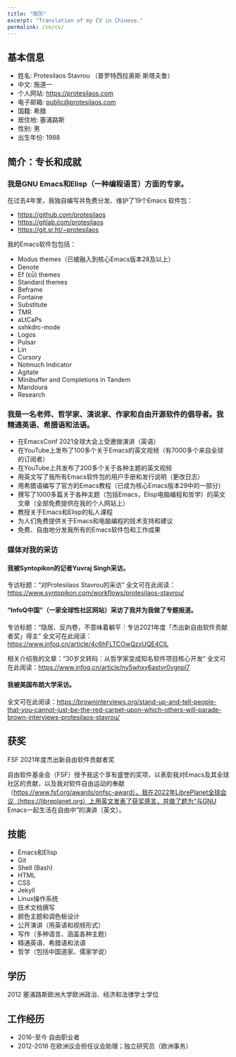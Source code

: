 ```yaml
---
title: "简历"
excerpt: "Translation of my CV in Chinese."
permalink: /cn/cv/
---
```


## 基本信息

- 姓名: Protesilaos Stavrou （普罗特西拉奥斯 斯塔夫鲁）
- 中文: 施道一
- 个人网站: <https://protesilaos.com>
- 电子邮箱: <public@protesilaos.com>
- 国籍: 希腊
- 居住地: 塞浦路斯
- 性别: 男
- 出生年份: 1988

## 简介：专长和成就

### 我是GNU Emacs和Elisp（一种编程语言）方面的专家。

在过去4年里，我独自编写并免费分发、维护了19个Emacs 软件包：
- <https://github.com/protesilaos>
- <https://gitlab.com/protesilaos>
- <https://git.sr.ht/~protesilaos>

我的Emacs软件包包括：
- Modus themes（已被融入到核心Emacs版本28及以上）
- Denote
- Ef (εὖ) themes
- Standard themes
- Beframe
- Fontaine
- Substitute
- TMR
- aLtCaPs
- sxhkdrc-mode
- Logos
- Pulsar
- Lin
- Cursory
- Notmuch Indicator
- Agitate
- Minibuffer and Completions in Tandem
- Mandoura
- Research

### 我是一名老师、哲学家、演说家、作家和自由开源软件的倡导者。我精通英语、希腊语和法语。

- 在EmacsConf 2021全球大会上受邀做演讲（英语）
- 在YouTube上发布了100多个关于Emacs的英文视频（有7000多个来自全球的订阅者）
- 在YouTube上共发布了200多个关于各种主题的英文视频
- 用英文写了我所有Emacs软件包的用户手册和发行说明（更改日志）
- 用希腊语编写了官方的Emacs教程（已成为核心Emacs版本29中的一部分）
- 撰写了1000多篇关于各种主题（包括Emacs，Elisp电脑编程和哲学）的英文文章（全部免费提供在我的个人网站上）
- 教授关于Emacs和Elisp的私人课程
- 为人们免费提供关于Emacs和电脑编程的技术支持和建议
- 免费、自由地分发我所有的Emacs软件包和工作成果

### 媒体对我的采访

#### 我被Syntopikon的记者Yuvraj Singh采访。

专访标题：“对Protesilaos Stavrou的采访”
全文可在此阅读：<https://www.syntopikon.com/workflows/protesilaos-stavrou/>

#### “InfoQ中国”（一家全球性社区网站）采访了我并为我做了专题报道。

专访标题：“隐居、反内卷，不意味着躺平｜专访2021年度「杰出新自由软件贡献者奖」得主”
全文可在此阅读：<https://www.infoq.cn/article/4c6hFLTCOwQzxUQE4CIL>

相关介绍我的文章：“30岁文转码：从哲学家变成知名软件项目核心开发”
全文可在此阅读：<https://www.infoq.cn/article/ny5whxy6astyr0vgnpl7>

#### 我被美国布朗大学采访。

全文可在此阅读：<https://browninterviews.org/stand-up-and-tell-people-that-you-cannot-just-be-the-red-carpet-upon-which-others-will-parade-brown-interviews-protesilaos-stavrou/>

## 获奖

FSF 2021年度杰出新自由软件贡献者奖

自由软件基金会（FSF）授予我这个享有盛誉的奖项，以表彰我对Emacs及其全球社区的贡献，以及我对软件自由运动的奉献（<https://www.fsf.org/awards/onfsc-award）。我在2022年LibrePlanet全球会议（https://libreplanet.org）上用英文发表了获奖感言，并做了题为“与GNU> Emacs一起生活在自由中”的演讲（英文）。

## 技能

- Emacs和Elisp
- Git
- Shell (Bash)
- HTML
- CSS
- Jekyll
- Linux操作系统
- 技术文档撰写
- 颜色主题和调色板设计
- 公开演讲（用英语和视频形式）
- 写作（多种语言、涵盖各种主题）
- 精通英语、希腊语和法语
- 哲学（包括中国道家、儒家学说）

## 学历

2012	塞浦路斯欧洲大学欧洲政治、经济和法律学士学位

## 工作经历

- 2016-至今	自由职业者
- 2012-2016	在欧洲议会担任议会助理；独立研究员（欧洲事务）
